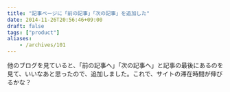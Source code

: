 ```yaml
---
title: "記事ページに「前の記事」「次の記事」を追加した"
date: 2014-11-26T20:56:46+09:00
draft: false
tags: ["product"]
aliases:
    - /archives/101
---
```


他のブログを見ていると、「前の記事へ」「次の記事へ」と記事の最後にあるのを見て、いいなあと思ったので、追加しました。これで、サイトの滞在時間が伸びるかな？

